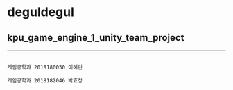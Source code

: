 # deguldegul
## kpu_game_engine_1_unity_team_project
-----------------
                                                                                               게임공학과 2018180050 이혜린
                                                                                               게임공학과 2018182046 박효정

